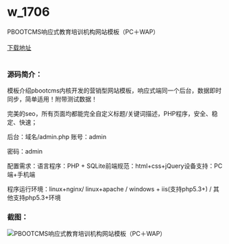 # w_1706
PBOOTCMS响应式教育培训机构网站模板（PC＋WAP）
<br/></br>
[下载地址](https://www.uuid2.com/1706.html "下载地址")
<br/></br>
<h3>源码简介：</h3>
<p>模板介绍pbootcms内核开发的营销型网站模板，响应式端同一个后台，数据即时同步，简单适用！附带测试数据！<p>
<p>完美的seo，所有页面均都能完全自定义标题/关键词描述，PHP程序，安全、稳定、快速；<p>
<p>后台：域名/admin.php
账号：admin<p>
<p>密码：admin<p>
<p>配置需求：语言程序：PHP + SQLite前端规范：html+css+jQuery设备支持：PC端+手机端<p>
<p>程序运行环境：linux+nginx/ linux+apache / windows + iis(支持php5.3+) / 其他支持php5.3+环境<p>
<h3>截图：</h3>
<img src="https://www.uuid2.com/wp-content/uploads/img/202112/243711e145.jpg" alt="PBOOTCMS响应式教育培训机构网站模板（PC＋WAP）">
